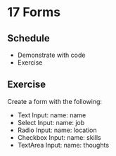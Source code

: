 # 17 Forms

## Schedule
- Demonstrate with code
- Exercise

## Exercise
Create a form with the following:

- Text Input: name: name
- Select Input: name: job
- Radio Input: name: location
- Checkbox Input: name: skills
- TextArea Input: name: thoughts
